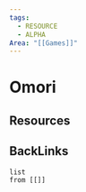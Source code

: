 ```yaml
---
tags:
  - RESOURCE
  - ALPHA
Area: "[[Games]]"
---
```


# Omori


## Resources


## BackLinks

```dataview
list
from [[]]
```

